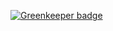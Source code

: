 

[![Greenkeeper badge](https://badges.greenkeeper.io/kumavis/dao-fund.svg)](https://greenkeeper.io/)